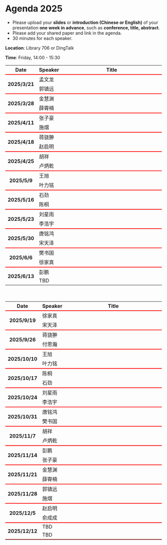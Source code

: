 

# Agenda  2025

- Please upload your **slides** or **introduction (Chinese or English)** of your presentation **one week in advance**, such as **conference, title, abstract**.
- Please add your shared paper and link in the agenda.
- 30 minutes for each speaker.


**Location**:   Library 706 or DingTalk

**Time**:   Friday, 14:00 - 15:30


<table>
<tr>
    <th> Date </th>
    <th> Speaker </th>
    <th style="width:600px;"> Title </th>
</tr>



<tr style="border-top:2px solid red;">
    <th rowspan=2> 2025/3/21 </th>
    <td> 孟文龙 </td>
    <td><a href=""> </a></td>
</tr>

<tr>
    <td> 郭镇远 </td>
    <td><a href="">  </a></td>
</tr>

<tr style="border-top:2px solid red;">
    <th rowspan=2> 2025/3/28 </th>
    <td> 金慧渊 </td>
    <td><a href=""> </a></td>
</tr>

<tr>
    <td> 薛霄楠 </td>
    <td><a href="">  </a></td>
</tr>
<tr style="border-top:2px solid red;">
    <th rowspan=2> 2025/4/11 </th>
    <td> 张子豪 </td>
    <td><a href=""> </a></td>
</tr>

<tr>
    <td> 施熠</td>
    <td><a href="">  </a></td>
</tr>
<tr style="border-top:2px solid red;">
    <th rowspan=2> 2025/4/18 </th>
    <td> 蒋骁翀 </td>
    <td><a href=""> </a></td>
</tr>

<tr>
    <td> 赵启明</td>
    <td><a href="">  </a></td>
</tr>
<tr style="border-top:2px solid red;">
    <th rowspan=2> 2025/4/25 </th>
    <td> 胡祥 </td>
    <td><a href=""> </a></td>
</tr>

<tr>
    <td> 卢炳乾 </td>
    <td><a href="">  </a></td>
</tr>
<tr style="border-top:2px solid red;">
    <th rowspan=2> 2025/5/9 </th>
    <td> 王旭 </td>
    <td><a href=""> </a></td>
</tr>

<tr>
    <td> 叶力铭</td>
    <td><a href="">  </a></td>
</tr>
<tr style="border-top:2px solid red;">
    <th rowspan=2> 2025/5/16 </th>
    <td> 石劲 </td>
    <td><a href=""> </a></td>
</tr>

<tr>
    <td>陈桐 </td>
    <td><a href="">  </a></td>
</tr>

<tr style="border-top:2px solid red;">
    <th rowspan=2> 2025/5/23 </th>
    <td> 刘星雨 </td>
    <td><a href=""> </a></td>
</tr>

<tr>
    <td> 李浩宇 </td>
    <td><a href="">  </a></td>
</tr>

<tr style="border-top:2px solid red;">
    <th rowspan=2> 2025/5/30 </th>
    <td> 唐铭鸿 </td>
    <td><a href=""> </a></td>
</tr>

<tr>
    <td> 宋天泽 </td>
    <td><a href="">  </a></td>
</tr>
<tr style="border-top:2px solid red;">
    <th rowspan=2> 2025/6/6 </th>
    <td> 樊书国 </td>
    <td><a href=""> </a></td>
</tr>

<tr>
    <td> 徐家真 </td>
    <td><a href="">  </a></td>
</tr>

<tr style="border-top:2px solid red;">
    <th rowspan=2> 2025/6/13 </th>
    <td> 彭鹏  </td>
    <td><a href=""> </a></td>
</tr>

<tr>
    <td> TBD </td>
    <td><a href="">  </a></td>
</tr>

<tr style="border-top:2px solid red;">



<table>
<tr>
    <th> Date </th>
    <th> Speaker </th>
    <th style="width:600px;"> Title </th>
</tr>


<tr style="border-top:2px solid red;">
    <th rowspan=2> 2025/9/19 </th>
    <td> 徐家真 </td>
    <td><a href=""> </a></td>
</tr>

<tr>
    <td> 宋天泽 </td>
    <td><a href="">  </a></td>
</tr>

　

<tr style="border-top:2px solid red;">
    <th rowspan=2> 2025/9/26 </th>
    <td> 蒋骁翀 </td>
    <td><a href=""> </a></td>
</tr>

<tr>
    <td> 付思瀚 </td>
    <td><a href="">  </a></td>
</tr>


<tr style="border-top:2px solid red;">
    <th rowspan=2> 2025/10/10 </th>
    <td> 王旭 </td>
    <td><a href=""> </a></td>
</tr>

<tr>
    <td> 叶力铭 </td>
    <td><a href="">  </a></td>
</tr>


<tr style="border-top:2px solid red;">
    <th rowspan=2> 2025/10/17 </th>
    <td>陈桐 </td>
    <td><a href=""> </a></td>
</tr>

<tr>
    <td> 石劲</td>
    <td><a href="">  </a></td>
</tr>


<tr style="border-top:2px solid red;">
    <th rowspan=2> 2025/10/24 </th>
    <td> 刘星雨</td>
    <td><a href=""> </a></td>
</tr>

<tr>
    <td>李浩宇 </td>
    <td><a href="">  </a></td>
</tr>

<tr style="border-top:2px solid red;">
    <th rowspan=2> 2025/10/31 </th>
    <td>唐铭鸿 </td>
    <td><a href=""> </a></td>
</tr>

<tr>
    <td>樊书国 </td>
    <td><a href="">  </a></td>
</tr>

<tr style="border-top:2px solid red;">
    <th rowspan=2> 2025/11/7 </th>
    <td> 胡祥</td>
    <td><a href=""> </a></td>
</tr>

<tr>
    <td> 卢炳乾 </td>
    <td><a href="">  </a></td>
</tr>

<tr style="border-top:2px solid red;">
    <th rowspan=2> 2025/11/14 </th>
    <td> 彭鹏</td>
    <td><a href=""> </a></td>
</tr>

<tr>
    <td> 张子豪</td>
    <td><a href="">  </a></td>
</tr>

<tr style="border-top:2px solid red;">
    <th rowspan=2> 2025/11/21 </th>
    <td> 金慧渊</td>
    <td><a href=""> </a></td>
</tr>

<tr>
    <td> 薛霄楠 </td>
    <td><a href="">  </a></td>
</tr>

<tr style="border-top:2px solid red;">
    <th rowspan=2> 2025/11/28 </th>
    <td> 郭镇远 </td>
    <td><a href=""> </a></td>
</tr>

<tr>
    <td> 施熠 </td>
    <td><a href="">  </a></td>
</tr>

<tr style="border-top:2px solid red;">
    <th rowspan=2> 2025/12/5 </th>
    <td> 赵启明</td>
    <td><a href=""> </a></td>
</tr>

<tr>
    <td> 俞成成 </td>
    <td><a href="">  </a></td>
</tr>

<tr style="border-top:2px solid red;">
    <th rowspan=2> 2025/12/12 </th>
    <td> TBD </td>
    <td><a href=""> </a></td>
</tr>

<tr>
    <td> TBD </td>
    <td><a href="">  </a></td>
</tr>

<tr style="border-top:2px solid red;">


















